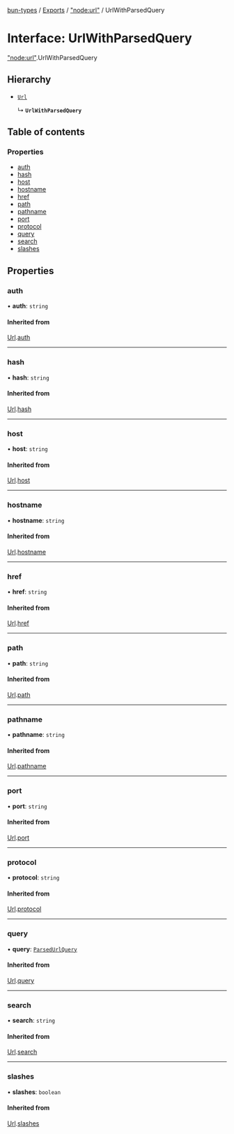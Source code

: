 [bun-types](https://github.com/oven-sh/bun-types/blob/master/api-docs/README.md) / [Exports](https://github.com/oven-sh/bun-types/blob/master/api-docs/modules.md) / ["node:url"](https://github.com/oven-sh/bun-types/blob/master/api-docs/modules/node_url_.md) / UrlWithParsedQuery

# Interface: UrlWithParsedQuery

["node:url"](https://github.com/oven-sh/bun-types/blob/master/api-docs/modules/node_url_.md).UrlWithParsedQuery

## Hierarchy

- [`Url`](https://github.com/oven-sh/bun-types/blob/master/api-docs/interfaces/url_.Url-1.md)

  ↳ **`UrlWithParsedQuery`**

## Table of contents

### Properties

- [auth](https://github.com/oven-sh/bun-types/blob/master/api-docs/interfaces/node_url_.UrlWithParsedQuery.md#auth)
- [hash](https://github.com/oven-sh/bun-types/blob/master/api-docs/interfaces/node_url_.UrlWithParsedQuery.md#hash)
- [host](https://github.com/oven-sh/bun-types/blob/master/api-docs/interfaces/node_url_.UrlWithParsedQuery.md#host)
- [hostname](https://github.com/oven-sh/bun-types/blob/master/api-docs/interfaces/node_url_.UrlWithParsedQuery.md#hostname)
- [href](https://github.com/oven-sh/bun-types/blob/master/api-docs/interfaces/node_url_.UrlWithParsedQuery.md#href)
- [path](https://github.com/oven-sh/bun-types/blob/master/api-docs/interfaces/node_url_.UrlWithParsedQuery.md#path)
- [pathname](https://github.com/oven-sh/bun-types/blob/master/api-docs/interfaces/node_url_.UrlWithParsedQuery.md#pathname)
- [port](https://github.com/oven-sh/bun-types/blob/master/api-docs/interfaces/node_url_.UrlWithParsedQuery.md#port)
- [protocol](https://github.com/oven-sh/bun-types/blob/master/api-docs/interfaces/node_url_.UrlWithParsedQuery.md#protocol)
- [query](https://github.com/oven-sh/bun-types/blob/master/api-docs/interfaces/node_url_.UrlWithParsedQuery.md#query)
- [search](https://github.com/oven-sh/bun-types/blob/master/api-docs/interfaces/node_url_.UrlWithParsedQuery.md#search)
- [slashes](https://github.com/oven-sh/bun-types/blob/master/api-docs/interfaces/node_url_.UrlWithParsedQuery.md#slashes)

## Properties

### auth

• **auth**: `string`

#### Inherited from

[Url](https://github.com/oven-sh/bun-types/blob/master/api-docs/interfaces/url_.Url-1.md).[auth](https://github.com/oven-sh/bun-types/blob/master/api-docs/interfaces/url_.Url-1.md#auth)

___

### hash

• **hash**: `string`

#### Inherited from

[Url](https://github.com/oven-sh/bun-types/blob/master/api-docs/interfaces/url_.Url-1.md).[hash](https://github.com/oven-sh/bun-types/blob/master/api-docs/interfaces/url_.Url-1.md#hash)

___

### host

• **host**: `string`

#### Inherited from

[Url](https://github.com/oven-sh/bun-types/blob/master/api-docs/interfaces/url_.Url-1.md).[host](https://github.com/oven-sh/bun-types/blob/master/api-docs/interfaces/url_.Url-1.md#host)

___

### hostname

• **hostname**: `string`

#### Inherited from

[Url](https://github.com/oven-sh/bun-types/blob/master/api-docs/interfaces/url_.Url-1.md).[hostname](https://github.com/oven-sh/bun-types/blob/master/api-docs/interfaces/url_.Url-1.md#hostname)

___

### href

• **href**: `string`

#### Inherited from

[Url](https://github.com/oven-sh/bun-types/blob/master/api-docs/interfaces/url_.Url-1.md).[href](https://github.com/oven-sh/bun-types/blob/master/api-docs/interfaces/url_.Url-1.md#href)

___

### path

• **path**: `string`

#### Inherited from

[Url](https://github.com/oven-sh/bun-types/blob/master/api-docs/interfaces/url_.Url-1.md).[path](https://github.com/oven-sh/bun-types/blob/master/api-docs/interfaces/url_.Url-1.md#path)

___

### pathname

• **pathname**: `string`

#### Inherited from

[Url](https://github.com/oven-sh/bun-types/blob/master/api-docs/interfaces/url_.Url-1.md).[pathname](https://github.com/oven-sh/bun-types/blob/master/api-docs/interfaces/url_.Url-1.md#pathname)

___

### port

• **port**: `string`

#### Inherited from

[Url](https://github.com/oven-sh/bun-types/blob/master/api-docs/interfaces/url_.Url-1.md).[port](https://github.com/oven-sh/bun-types/blob/master/api-docs/interfaces/url_.Url-1.md#port)

___

### protocol

• **protocol**: `string`

#### Inherited from

[Url](https://github.com/oven-sh/bun-types/blob/master/api-docs/interfaces/url_.Url-1.md).[protocol](https://github.com/oven-sh/bun-types/blob/master/api-docs/interfaces/url_.Url-1.md#protocol)

___

### query

• **query**: [`ParsedUrlQuery`](https://github.com/oven-sh/bun-types/blob/master/api-docs/interfaces/querystring_.ParsedUrlQuery.md)

#### Inherited from

[Url](https://github.com/oven-sh/bun-types/blob/master/api-docs/interfaces/url_.Url-1.md).[query](https://github.com/oven-sh/bun-types/blob/master/api-docs/interfaces/url_.Url-1.md#query)

___

### search

• **search**: `string`

#### Inherited from

[Url](https://github.com/oven-sh/bun-types/blob/master/api-docs/interfaces/url_.Url-1.md).[search](https://github.com/oven-sh/bun-types/blob/master/api-docs/interfaces/url_.Url-1.md#search)

___

### slashes

• **slashes**: `boolean`

#### Inherited from

[Url](https://github.com/oven-sh/bun-types/blob/master/api-docs/interfaces/url_.Url-1.md).[slashes](https://github.com/oven-sh/bun-types/blob/master/api-docs/interfaces/url_.Url-1.md#slashes)
